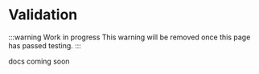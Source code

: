 # Validation

:::warning Work in progress
<centered-image src="/img/work-in-progress.png" />
This warning will be removed once this page has passed testing.
:::

docs coming soon
